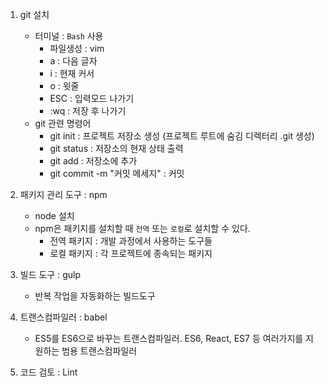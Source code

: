 1. git 설치
   - 터미널 : `Bash` 사용
     * 파일생성 : vim 
     * a : 다음 글자 
     * i : 현재 커서 
     * o : 윗줄 
     * ESC : 입력모드 나가기 
     * :wq : 저장 후 나가기
   - git 관련 명령어
     * git init : 프로젝트 저장소 생성 (프로젝트 루트에 숨김 디렉터리 .git 생성)
     * git status : 저장소의 현재 상태 출력
     * git add : 저장소에 추가
     * git commit -m "커밋 메세지" : 커밋
 
2. 패키지 관리 도구 : npm
   - node 설치
   - npm은 패키지를 설치할 때 `전역` 또는 `로컬`로 설치할 수 있다.
      * 전역 패키지 : 개발 과정에서 사용하는 도구들
      * 로컬 패키지 : 각 프로젝트에 종속되는 패키지
      
3. 빌드 도구 : gulp
   - 반복 작업을 자동화하는 빌드도구
   
4. 트랜스컴파일러 : babel
   - ES5를 ES6으로 바꾸는 트랜스컴파일러. ES6, React, ES7 등 여러가지를 지원하는 범용 트랜스컴파일러
   
5. 코드 검토 : Lint
